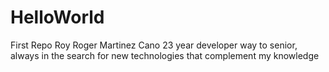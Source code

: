 # HelloWorld
First Repo
Roy Roger Martinez Cano 23 year developer way to senior, always in the search for new technologies that complement my knowledge

